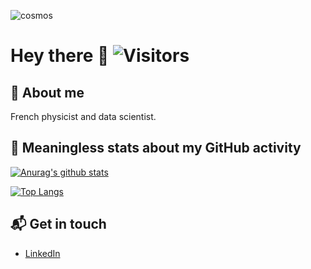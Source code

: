 ![cosmos](https://www.linkedin.com/in/matthieu-marinangeli-a8a198192/detail/background-image/)

# Hey there 👋 ![Visitors](https://komarev.com/ghpvc/?username=marinang&label=Visitors)

## :man: About me 
French physicist and data scientist.

## :mag_right: Meaningless stats about my GitHub activity 
[![Anurag's github stats](https://github-readme-stats.vercel.app/api?username=marinang&show_icons=true&count_private=true)](https://github.com/anuraghazra/github-readme-stats)

[![Top Langs](https://github-readme-stats.vercel.app/api/top-langs/?username=marinang&hide=html,jupyter%20notebook)](https://github.com/anuraghazra/github-readme-stats)

## 📬 Get in touch
- [LinkedIn](https://www.linkedin.com/in/matthieu-marinangeli-a8a198192/)
